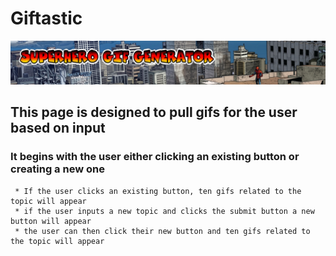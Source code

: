 # Giftastic

![Harry Potter Trivia Game](./assets/images/SuperheroGIFGeneratorBanner.png)

## **This page is designed to pull gifs for the user based on input**

### **It begins with the user either clicking an existing button or creating a new one**
     * If the user clicks an existing button, ten gifs related to the topic will appear
     * if the user inputs a new topic and clicks the submit button a new button will appear
     * the user can then click their new button and ten gifs related to the topic will appear